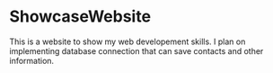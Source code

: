 # ShowcaseWebsite
 This is a website to show my web developement skills. I plan on implementing database connection that can save contacts and other information.
